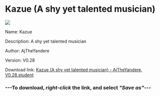 # Kazue (A shy yet talented musician)

<img src = "https://raw.githubusercontent.com/Arbiter1223/Koukou-Gurashi-Custom-Students/master/Students/Files/Kazue%20(A%20shy%20yet%20talented%20musician).png">

Name: Kazue

Description: A shy yet talented musician

Author: AjTheYandere

Version: V0.28

Download link: <a href="https://raw.githubusercontent.com/Arbiter1223/Koukou-Gurashi-Custom-Students/master/Students/Files/Kazue%20(A%20shy%20yet%20talented%20musician)%20-%20AjTheYandere%2C%20V0.28.student">Kazue (A shy yet talented musician) - AjTheYandere, V0.28.student</a>

### ---**To download, _right-click_ the link, and select _"Save as"_**---
